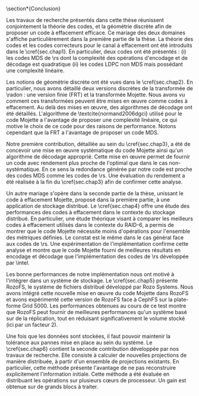 
\section*{Conclusion}

Les travaux de recherche présentés dans cette thèse réunissent conjointement la
théorie des codes, et la géométrie discrète afin de proposer un code à
effacement efficace. Ce mariage des deux domaines s'affiche particulièrement
dans la première partie de la thèse. La théorie des codes et les codes
correcteurs pour le canal à effacement ont été introduits dans le
\cref{sec.chap1}. En particulier, deux codes ont été présentés : (i) les codes
MDS de \rs dont la complexité des opérations d'encodage et de décodage est
quadratique (ii) les codes LDPC non MDS mais possédant une complexité linéaire.

Les notions de géométrie discrète ont été vues dans le \cref{sec.chap2}. En
particulier, nous avons détaillé deux versions discrètes de la transformée de
\radon : une version finie (FRT) et la transformée Mojette. Nous avons vu
comment ces transformées peuvent être mises en œuvre comme codes à effacement.
Au delà des mises en œuvre, des algorithmes de décodage ont été détaillés.
L'algorithme de \textcite{normand2006dgci} utilisé pour le code Mojette a
l'avantage de proposer une complexité linéaire, ce qui motive le choix de ce
code pour des raisons de performance. Notons cependant que la FRT a l'avantage
de proposer un code MDS.

Notre première contribution, détaillée au sein du \cref{sec.chap3}, a été de
concevoir une mise en œuvre systématique du code Mojette ainsi qu'un algorithme
de décodage approprié. Cette mise en œuvre permet de fournir un code avec
rendement plus proche de l'optimal que dans le cas non-systématique. En ce
sens la redondance générée par notre code est proche des codes MDS comme les
codes de \rs. Une évaluation du rendement a été réalisée à la fin du
\cref{sec.chap3} afin de confirmer cette analyse.

Un autre mariage s'opère dans la seconde partie de la thèse, unissant le code à
effacement Mojette, proposé dans la première partie, à une application de
stockage distribué. Le \cref{sec.chap4} offre une étude des performances des
codes à effacement dans le contexte du stockage distribué. En particulier, une
étude théorique visant à comparer les meilleurs codes à effacement utilisés
dans le contexte du RAID-6, a permis de montrer que le code Mojette nécessite
moins d'opérations pour l'ensemble des métriques définies. Le constat est le
même dans le cas général face aux codes de \rs. Une expérimentation de
l'implémentation confirme cette analyse et montre que le code Mojette
fourni de meilleures résultats en encodage et décodage que l'implémentation des
codes de \rs développée par \intel. 

Les bonne performances de notre implémentation nous ont motivé à l'intégrer
dans un système de stockage. Le \cref{sec.chap5} présente RozoFS, le système de
fichiers distribué développé par Rozo Systems. Nous avons intégré cette
nouvelle mise en œuvre du code Mojette dans RozoFS et avons expérimenté cette
version de RozoFS face à CephFS sur la plate-forme Grid 5000. Les performances
obtenues au cours de ce test montre que RozoFS peut fournir de meilleures
performances qu'un système basé sur de la réplication, tout en réduisant
significativement le volume stocké (ici par un facteur $2$).

Une fois que les données sont stockées, il faut pouvoir maintenir la tolérance
aux pannes mise en place au sein du système. Le \cref{sec.chap6} contient la
seconde contribution développée par nos travaux de recherche. Elle consiste à
calculer de nouvelles projections de manière distribuée, à partir d'un ensemble
de projections existants. En particulier, cette méthode présente l'avantage de
ne pas reconstruire explicitement l'information initiale. Cette méthode a été
évaluée en distribuant les opérations sur plusieurs cœurs de processeur. Un
gain est obtenue sur de grands blocs à traiter.

